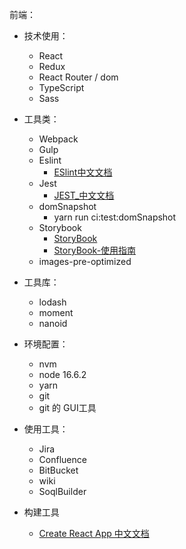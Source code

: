 前端：
- 技术使用：
	- React
	- Redux
	- React Router / dom
	- TypeScript
	- Sass
- 工具类：
	- Webpack
	- Gulp
	- Eslint
		- [ESlint中文文档](https://eslint.bootcss.com/)
	- Jest
		- [JEST_中文文档](https://jestjs.io/zh-Hans/docs/getting-started)
	- domSnapshot
		- yarn run ci:test:domSnapshot
	- Storybook
		- [StoryBook](https://storybook.js.org/)
		- [StoryBook-使用指南](https://www.yuque.com/fengyinchao/ze2e30/xt73e2)
    - images-pre-optimized
- 工具库：
	- lodash
	- moment
	- nanoid

- 环境配置：
	- nvm
	- node 16.6.2
	- yarn
	- git 
	- git 的 GUI工具

- 使用工具：
	- Jira
	- Confluence
	- BitBucket
	- wiki
	- SoqlBuilder

- 构建工具
	- [Create React App 中文文档](https://create-react-app.bootcss.com/docs/getting-started)



